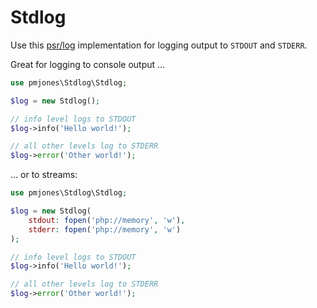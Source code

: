 # Stdlog

Use this [psr/log](https://packagist.org/packages/psr/log) implementation for
logging output to `STDOUT` and `STDERR`.

Great for logging to console output ...

```php
use pmjones\Stdlog\Stdlog;

$log = new Stdlog();

// info level logs to STDOUT
$log->info('Hello world!');

// all other levels log to STDERR
$log->error('Other world!');
```

... or to streams:

```php
use pmjones\Stdlog\Stdlog;

$log = new Stdlog(
    stdout: fopen('php://memory', 'w'),
    stderr: fopen('php://memory', 'w')
);

// info level logs to STDOUT
$log->info('Hello world!');

// all other levels log to STDERR
$log->error('Other world!');
```
